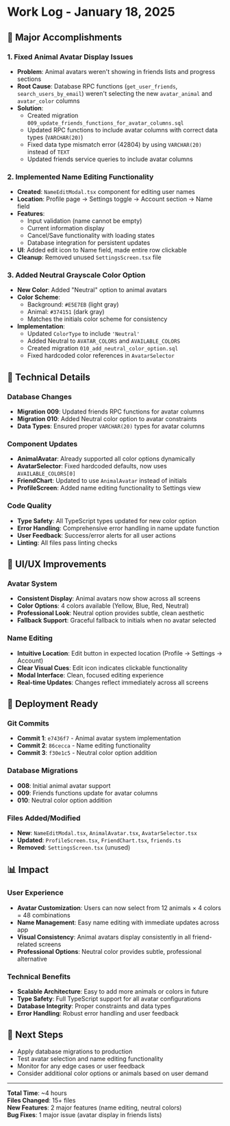 # Work Log - January 18, 2025

## 🎯 **Major Accomplishments**

### 1. **Fixed Animal Avatar Display Issues**
- **Problem**: Animal avatars weren't showing in friends lists and progress sections
- **Root Cause**: Database RPC functions (`get_user_friends`, `search_users_by_email`) weren't selecting the new `avatar_animal` and `avatar_color` columns
- **Solution**: 
  - Created migration `009_update_friends_functions_for_avatar_columns.sql`
  - Updated RPC functions to include avatar columns with correct data types (`VARCHAR(20)`)
  - Fixed data type mismatch error (42804) by using `VARCHAR(20)` instead of `TEXT`
  - Updated friends service queries to include avatar columns

### 2. **Implemented Name Editing Functionality**
- **Created**: `NameEditModal.tsx` component for editing user names
- **Location**: Profile page → Settings toggle → Account section → Name field
- **Features**:
  - Input validation (name cannot be empty)
  - Current information display
  - Cancel/Save functionality with loading states
  - Database integration for persistent updates
- **UI**: Added edit icon to Name field, made entire row clickable
- **Cleanup**: Removed unused `SettingsScreen.tsx` file

### 3. **Added Neutral Grayscale Color Option**
- **New Color**: Added "Neutral" option to animal avatars
- **Color Scheme**: 
  - Background: `#E5E7EB` (light gray)
  - Animal: `#374151` (dark gray)
  - Matches the initials color scheme for consistency
- **Implementation**:
  - Updated `ColorType` to include `'Neutral'`
  - Added Neutral to `AVATAR_COLORS` and `AVAILABLE_COLORS`
  - Created migration `010_add_neutral_color_option.sql`
  - Fixed hardcoded color references in `AvatarSelector`

## 🔧 **Technical Details**

### **Database Changes**
- **Migration 009**: Updated friends RPC functions for avatar columns
- **Migration 010**: Added Neutral color option to avatar constraints
- **Data Types**: Ensured proper `VARCHAR(20)` types for avatar columns

### **Component Updates**
- **AnimalAvatar**: Already supported all color options dynamically
- **AvatarSelector**: Fixed hardcoded defaults, now uses `AVAILABLE_COLORS[0]`
- **FriendChart**: Updated to use `AnimalAvatar` instead of initials
- **ProfileScreen**: Added name editing functionality to Settings view

### **Code Quality**
- **Type Safety**: All TypeScript types updated for new color option
- **Error Handling**: Comprehensive error handling in name update function
- **User Feedback**: Success/error alerts for all user actions
- **Linting**: All files pass linting checks

## 🎨 **UI/UX Improvements**

### **Avatar System**
- **Consistent Display**: Animal avatars now show across all screens
- **Color Options**: 4 colors available (Yellow, Blue, Red, Neutral)
- **Professional Look**: Neutral option provides subtle, clean aesthetic
- **Fallback Support**: Graceful fallback to initials when no avatar selected

### **Name Editing**
- **Intuitive Location**: Edit button in expected location (Profile → Settings → Account)
- **Clear Visual Cues**: Edit icon indicates clickable functionality
- **Modal Interface**: Clean, focused editing experience
- **Real-time Updates**: Changes reflect immediately across all screens

## 🚀 **Deployment Ready**

### **Git Commits**
- **Commit 1**: `e7436f7` - Animal avatar system implementation
- **Commit 2**: `86cecca` - Name editing functionality
- **Commit 3**: `f30e1c5` - Neutral color option addition

### **Database Migrations**
- **008**: Initial animal avatar support
- **009**: Friends functions update for avatar columns
- **010**: Neutral color option addition

### **Files Added/Modified**
- **New**: `NameEditModal.tsx`, `AnimalAvatar.tsx`, `AvatarSelector.tsx`
- **Updated**: `ProfileScreen.tsx`, `FriendChart.tsx`, `friends.ts`
- **Removed**: `SettingsScreen.tsx` (unused)

## 📊 **Impact**

### **User Experience**
- **Avatar Customization**: Users can now select from 12 animals × 4 colors = 48 combinations
- **Name Management**: Easy name editing with immediate updates across app
- **Visual Consistency**: Animal avatars display consistently in all friend-related screens
- **Professional Options**: Neutral color provides subtle, professional alternative

### **Technical Benefits**
- **Scalable Architecture**: Easy to add more animals or colors in future
- **Type Safety**: Full TypeScript support for all avatar configurations
- **Database Integrity**: Proper constraints and data types
- **Error Handling**: Robust error handling and user feedback

## 🎯 **Next Steps**
- Apply database migrations to production
- Test avatar selection and name editing functionality
- Monitor for any edge cases or user feedback
- Consider additional color options or animals based on user demand

---

**Total Time**: ~4 hours  
**Files Changed**: 15+ files  
**New Features**: 2 major features (name editing, neutral colors)  
**Bug Fixes**: 1 major issue (avatar display in friends lists)
